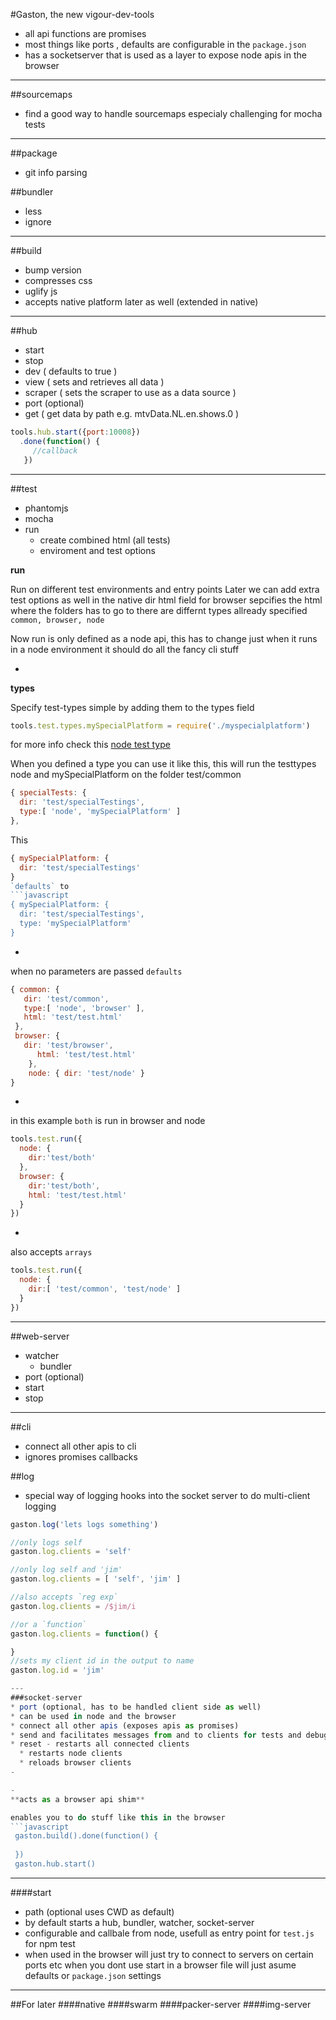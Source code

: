#Gaston, the new vigour-dev-tools
* all api functions are promises 
* most things like ports , defaults are configurable in the `package.json`
* has a socketserver that is used as a layer to expose node apis in the browser

---
##sourcemaps
* find a good way to handle sourcemaps especialy challenging for mocha tests

---

##package
* git info parsing

##bundler
* less
* ignore 

---
##build
* bump version
* compresses css 
* uglify js
* accepts native platform later as well (extended in native)

---
##hub
* start
* stop
* dev ( defaults to true )
* view ( sets and retrieves all data )
* scraper ( sets the scraper to use as a data source )
* port (optional)
* get ( get data by path e.g. mtvData.NL.en.shows.0 )

```javascript
tools.hub.start({port:10008})
  .done(function() { 
     //callback 
   })
```

---

##test
* phantomjs
* mocha
* run
  * create combined html (all tests)
  * enviroment and test options

**run**

Run on different test environments and entry points
Later we can add extra test options as well in the native dir
html field for browser sepcifies the html where the folders has to go to
there are differnt types allready specified `common, browser, node`

Now run is only defined as a node api, this has to change just when it runs in a node environment it should do all the fancy cli stuff

-

**types** 

Specify test-types simple by adding them to the types field
```javascript
tools.test.types.mySpecialPlatform = require('./myspecialplatform')
```

for more info check this [node test type](https://github.com/vigour-io/vigour-dev-tools/blob/master/lib/test/node.js)

When you defined a type you can use it like this,
this will run the testtypes node and mySpecialPlatform on the folder test/common
```javascript
{ specialTests: { 
  dir: 'test/specialTestings',
  type:[ 'node', 'mySpecialPlatform' ]
}, 
```

This
```javascript
{ mySpecialPlatform: { 
  dir: 'test/specialTestings'
}
`defaults` to
```javascript
{ mySpecialPlatform: { 
  dir: 'test/specialTestings',
  type: 'mySpecialPlatform'
}
```


-
when no parameters are passed `defaults`
```javascript
{ common: { 
   dir: 'test/common',
   type:[ 'node', 'browser' ],
   html: 'test/test.html' 
 }, 
 browser: { 
   dir: 'test/browser',
	  html: 'test/test.html' 
	}, 
	node: { dir: 'test/node' }
}
```

-
in this example `both` is run in browser and node
```javascript
tools.test.run({
  node: {
    dir:'test/both'
  },
  browser: {
    dir:'test/both',
    html: 'test/test.html'
  }
})
```

-
also accepts `arrays`
```javascript
tools.test.run({
  node: {
    dir:[ 'test/common', 'test/node' ]
  }
})
```

---
##web-server
* watcher
  * bundler
* port (optional)
* start
* stop

---
##cli
* connect all other apis to cli 
* ignores promises callbacks

##log
* special way of logging hooks into the socket server to do multi-client logging

```javascript
gaston.log('lets logs something')
```

```javascript
//only logs self
gaston.log.clients = 'self'

//only log self and 'jim'
gaston.log.clients = [ 'self', 'jim' ]

//also accepts `reg exp`
gaston.log.clients = /$jim/i

//or a `function`
gaston.log.clients = function() {

}
//sets my client id in the output to name
gaston.log.id = 'jim'

---
###socket-server
* port (optional, has to be handled client side as well) 
* can be used in node and the browser
* connect all other apis (exposes apis as promises)
* send and facilitates messages from and to clients for tests and debugging
* reset - restarts all connected clients
  * restarts node clients
  * reloads browser clients
-

-
**acts as a browser api shim**

enables you to do stuff like this in the browser
```javascript
 gaston.build().done(function() {
 
 })
 gaston.hub.start()
```

---
####start
* path (optional uses CWD as default)
* by default starts a hub, bundler, watcher, socket-server
* configurable and callbale from node, usefull as entry point for `test.js` for npm test 
* when used in the browser will just try to connect to servers on certain ports etc 
  when you dont use start in a browser file will just asume defaults or `package.json` settings

---
##For later
####native
####swarm
####packer-server
####img-server
